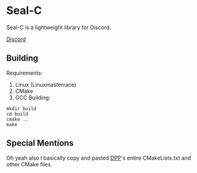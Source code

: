 # Seal-C
Seal-C is a lightweight library for Discord.

[Discord](https://discord.gg/XEzUV5t3j9)

## Building
Requirements:
1. Linux (Linuxmasterrace)
2. CMake
3. GCC
Building:
```
mkdir build
cd build
cmake ..
make
```

## Special Mentions
Oh yeah also I basically copy and pasted [DPP](https://github.com/brainboxdotcc/DPP/)'s entire CMakeLists.txt and other CMake files.